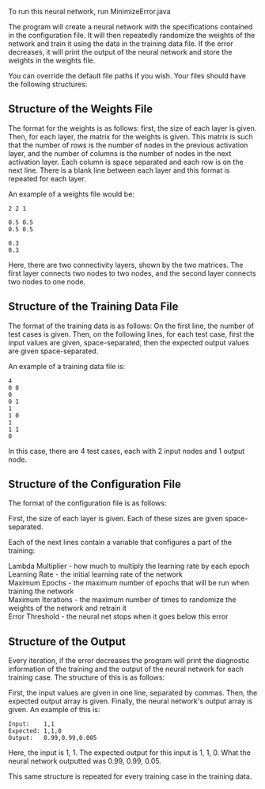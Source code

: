 To run this neural network, run MinimizeError.java

The program will create a neural network with the specifications contained in the configuration file. It will then repeatedly randomize the weights of the network and train it using the data in the training data file. If the error decreases, it will print the output of the neural network and store the weights in the weights file.

You can override the default file paths if you wish. Your files should have the following structures:

## Structure of the Weights File

The format for the weights is as follows: first, the size of each layer is given. Then, for each 
layer, the matrix for the weights is given. This matrix is such that the number of rows is the 
number of nodes in the previous activation layer, and the number of columns is the number of nodes 
in the next activation layer. Each column is space separated and each row is on the next line. There 
is a blank line between each layer and this format is repeated for each layer.

An example of a weights file would be:
     
    2 2 1
    
    0.5 0.5
    0.5 0.5
    
    0.3
    0.3
   
Here, there are two connectivity layers, shown by the two matrices. The first layer connects
two nodes to two nodes, and the second layer connects two nodes to one node.

## Structure of the Training Data File

The format of the training data is as follows: On the first line, the number of test cases is given. Then, on the following lines, for each test case, first the input values are given, space-separated, then the expected output values are given space-separated.

An example of a training data file is:

    4
    0 0
    0
    0 1
    1
    1 0
    1
    1 1
    0
    
In this case, there are 4 test cases, each with 2 input nodes and 1 output node.

## Structure of the Configuration File

The format of the configuration file is as follows:
                                        
First, the size of each layer is given. Each of these sizes are given space-separated.

Each of the next lines contain a variable that configures a part of the training:

Lambda Multiplier - how much to multiply the learning rate by each epoch\
Learning Rate - the initial learning rate of the network\
Maximum Epochs - the maximum number of epochs that will be run when training the network\
Maximum Iterations - the maximum number of times to randomize the weights of the network and retrain it\
Error Threshold - the neural net stops when it goes below this error

## Structure of the Output

Every iteration, if the error decreases the program will print the diagnostic information of the training and the output of the neural network for each training case. The structure of this is as follows:

First, the input values are given in one line, separated by commas. Then, the expected output array is given. Finally, the neural network's output array is given. An example of this is:

    Input:    1,1
    Expected: 1,1,0
    Output:   0.99,0.99,0.005
    
Here, the input is 1, 1. The expected output for this input is 1, 1, 0. What the neural network outputted was 0.99, 0.99, 0.05.

This same structure is repeated for every training case in the training data.